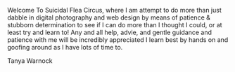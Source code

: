 Welcome To Suicidal Flea Circus, where I am attempt to do more than just dabble in digital photography and web design by means of patience & stubborn determination to
see if I can do more than I thought I could, or at least try and learn to! Any and all help, advie, and gentle guidance and patience with me will be incredibly appreciated I learn best by hands on and goofing around as I have lots of time to.

Tanya Warnock
